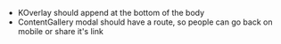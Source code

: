 - KOverlay should append at the bottom of the body
- ContentGallery modal should have a route, so people can go back on mobile or share it's link